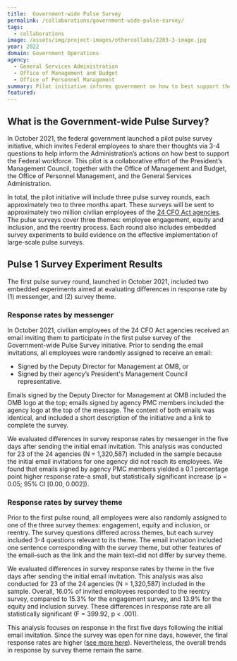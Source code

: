 ```yaml
---
title:  Government-wide Pulse Survey
permalink: /collaborations/government-wide-pulse-survey/
tags:
  - collaborations
image: /assets/img/project-images/othercollabs/2203-3-image.jpg
year: 2022
domain: Government Operations
agency: 
  - General Services Administration
  - Office of Management and Budget
  - Office of Personnel Management
summary: Pilot initiative informs government on how to best support the Federal workforce
featured: 
---
```

## What is the Government-wide Pulse Survey? 

In October 2021, the federal government launched a pilot pulse survey initiative, which invites Federal employees to share their thoughts via 3-4 questions to help inform the Administration’s actions on how best to support the Federal workforce. This pilot is a collaborative effort of the President’s Management Council, together with the Office of Management and Budget, the Office of Personnel Management, and the General Services Administration. 

In total, the pilot initiative will include three pulse survey rounds, each approximately two to three months apart. These surveys will be sent to approximately two million civilian employees of the <a href="https://www.govinfo.gov/content/pkg/USCODE-2011-title31/html/USCODE-2011-title31-subtitleI-chap9-sec901.htm" target="_blank">24 CFO Act agencies</a>. The pulse surveys cover three themes: employee engagement, equity and inclusion, and the reentry process. Each round also includes embedded survey experiments to build evidence on the effective implementation of large-scale pulse surveys.

## Pulse 1 Survey Experiment Results

The first pulse survey round, launched in October 2021, included two embedded experiments aimed at evaluating differences in response rate by (1) messenger, and (2) survey theme.

### Response rates by messenger
In October 2021, civilian employees of the 24 CFO Act agencies received an email inviting them to participate in the first pulse survey of the Government-wide Pulse Survey initiative. Prior to sending the email invitations, all employees were randomly assigned to receive an email:
- Signed by the Deputy Director for Management at OMB, or
- Signed by their agency’s President's Management Council representative.
 
Emails signed by the Deputy Director for Management at OMB included the OMB logo at the top; emails signed by agency PMC members included the agency logo at the top of the message. The content of both emails was identical, and included a short description of the initiative and a link to complete the survey. 

We evaluated differences in survey response rates by messenger in the five days after sending the initial email invitation. This analysis was conducted for 23 of the 24 agencies  (N = 1,320,587) included in the sample because the initial email invitations for one agency did not reach its employees. We found that emails signed by agency PMC members yielded a 0.1 percentage point higher response rate–a small, but statistically significant increase (p = 0.05; 95% CI [0.00, 0.002]).

### Response rates by survey theme
Prior to the first pulse round, all employees were also randomly assigned to one of the three survey themes: engagement, equity and inclusion, or reentry. The survey questions differed across themes, but each survey included 3-4 questions relevant to its theme. The email invitation included one sentence corresponding with the survey theme, but other features of the email–such as the link and the main text–did not differ by survey theme. 

We evaluated differences in survey response rates by theme in the five days after sending the initial email invitation. This analysis was also conducted for 23 of the 24 agencies (N = 1,320,587) included in the sample. Overall, 16.0% of invited employees responded to the reentry survey, compared to 15.3% for the engagement survey, and 13.9% for the equity and inclusion survey. These differences in response rate are all statistically significant (F = 399.92, p < .001). 

This analysis focuses on response in the first five days following the initial email invitation. Since the survey was open for nine days, however, the final response rates are higher (<a href="https://d2d.gsa.gov/report/government-wide-pulse-survey-pilot" target="_blank">see more here</a>). Nevertheless, the overall trends in response by survey theme remain the same.
